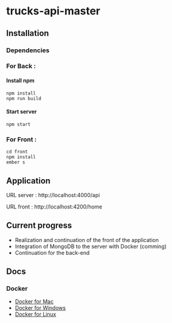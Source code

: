 # trucks-api-master

## Installation

### Dependencies

### For Back :

#### Install npm

```
npm install
npm run build
```

#### Start server
```
npm start
```


### For Front :

```
cd front
npm install
ember s
```


## Application

URL server : http://localhost:4000/api

URL front : http://localhost:4200/home

## Current progress
* Realization and continuation of the front of the application
* Integration of MongoDB to the server with Docker (comming)
* Continuation for the back-end

## Docs

### Docker

* [Docker for Mac](https://docs.docker.com/docker-for-mac/)
* [Docker for Windows](https://docs.docker.com/docker-for-windows/)
* [Docker for Linux](https://docs.docker.com/engine/installation/linux/)



